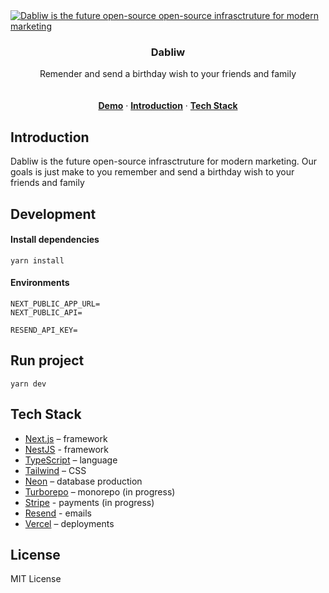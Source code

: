 <a href="https://dabliw.com">
  <img alt="Dabliw is the future open-source open-source infrasctruture for modern marketing" src="https://storage.googleapis.com/assets.dabliw.com/d25d09b3-5e37-49c7-a84e-736c140bf15e.png">
</a>

<h3 align="center">Dabliw</h3>

<p align="center">
    Remender and send a birthday wish to your friends and family
    <br />
    <br />
    <br />
    <a href="https://dabliw.com" taget="_blank"><strong>Demo</strong></a> ·
    <a href="#introduction"><strong>Introduction</strong></a> ·
    <a href="#tech-stack"><strong>Tech Stack</strong></a>
</p>

## Introduction
Dabliw is the future open-source infrasctruture for modern marketing. Our goals is just make to you remember and send a birthday wish to your friends and family 

## Development
#### Install dependencies
```base
yarn install
```

#### Environments
```base
NEXT_PUBLIC_APP_URL=
NEXT_PUBLIC_API=

RESEND_API_KEY=
```

## Run project
```base
yarn dev
```

## Tech Stack

- [Next.js](https://nextjs.org/) – framework
- [NestJS](https://nestjs.com/) - framework
- [TypeScript](https://www.typescriptlang.org/) – language
- [Tailwind](https://tailwindcss.com/) – CSS
- [Neon](https://planetscale.com/) – database production
- [Turborepo](https://turbo.build/repo) – monorepo (in progress)
- [Stripe](https://stripe.com/) - payments (in progress)
- [Resend](https://resend.com/) - emails
- [Vercel](https://vercel.com/) – deployments

## License
MIT License